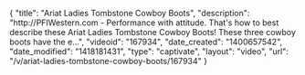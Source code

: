 {
    "title": "Ariat Ladies Tombstone Cowboy Boots",
    "description": "http:\/\/PFIWestern.com - Performance with attitude. That's how to best describe these Ariat Ladies Tombstone Cowboy Boots! These three cowboy boots have the e...",
    "videoid": "167934",
    "date_created": "1400657542",
    "date_modified": "1418181431",
    "type": "captivate",
    "layout": "video",
    "url": "\/v\/ariat-ladies-tombstone-cowboy-boots\/167934"
}